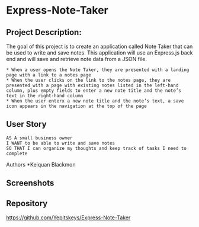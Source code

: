 # Express-Note-Taker

## Project Description: 
The goal of this project is to create an application called Note Taker that can be used to write and save notes. This application will use an Express.js back end and will save and retrieve note data from a JSON file.

    * When a user opens the Note Taker, they are presented with a landing page with a link to a notes page
    * When the user clicks on the link to the notes page, they are presented with a page with existing notes listed in the left-hand column, plus empty fields to enter a new note title and the note’s text in the right-hand column
    * When the user enterx a new note title and the note’s text, a save icon appears in the navigation at the top of the page

## User Story

```
AS A small business owner
I WANT to be able to write and save notes
SO THAT I can organize my thoughts and keep track of tasks I need to complete
```

Authors
*Keiquan Blackmon

## Screenshots

## Repository
https://github.com/Yepitskeys/Express-Note-Taker